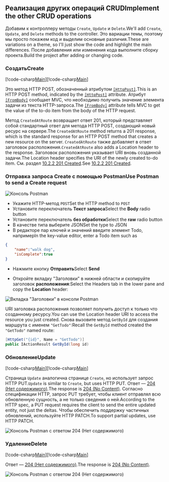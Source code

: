 ## <a name="implement-the-other-crud-operations"></a><span data-ttu-id="03a66-101">Реализация других операций CRUD</span><span class="sxs-lookup"><span data-stu-id="03a66-101">Implement the other CRUD operations</span></span>

<span data-ttu-id="03a66-102">Добавим к контроллеру методы `Create`, `Update` и `Delete`.</span><span class="sxs-lookup"><span data-stu-id="03a66-102">We'll add `Create`, `Update`, and `Delete` methods to the controller.</span></span> <span data-ttu-id="03a66-103">Это вариации темы, поэтому мы просто покажем код и выделим основные различия.</span><span class="sxs-lookup"><span data-stu-id="03a66-103">These are variations on a theme, so I'll just show the code and highlight the main differences.</span></span> <span data-ttu-id="03a66-104">После добавления или изменения кода выполните сборку проекта.</span><span class="sxs-lookup"><span data-stu-id="03a66-104">Build the project after adding or changing code.</span></span>

### <a name="create"></a><span data-ttu-id="03a66-105">Создать</span><span class="sxs-lookup"><span data-stu-id="03a66-105">Create</span></span>

<span data-ttu-id="03a66-106">[!code-csharp[Main](../../tutorials/first-web-api/sample/TodoApi/Controllers/TodoController.cs?name=snippet_Create)]</span><span class="sxs-lookup"><span data-stu-id="03a66-106">[!code-csharp[Main](../../tutorials/first-web-api/sample/TodoApi/Controllers/TodoController.cs?name=snippet_Create)]</span></span>

<span data-ttu-id="03a66-107">Это метод HTTP POST, обозначенный атрибутом [`[HttpPost]`](https://docs.microsoft.com/aspnet/core/api).</span><span class="sxs-lookup"><span data-stu-id="03a66-107">This is an HTTP POST method, indicated by the [`[HttpPost]`](https://docs.microsoft.com/aspnet/core/api) attribute.</span></span> <span data-ttu-id="03a66-108">Атрибут [`[FromBody]`](https://docs.microsoft.com/aspnet/core/api) сообщает MVC, что необходимо получить значение элемента задачи из текста HTTP-запроса.</span><span class="sxs-lookup"><span data-stu-id="03a66-108">The [`[FromBody]`](https://docs.microsoft.com/aspnet/core/api) attribute tells MVC to get the value of the to-do item from the body of the HTTP request.</span></span>

<span data-ttu-id="03a66-109">Метод `CreatedAtRoute` возвращает ответ 201, который представляет собой стандартный ответ для метода HTTP POST, создающий новый ресурс на сервере.</span><span class="sxs-lookup"><span data-stu-id="03a66-109">The `CreatedAtRoute` method returns a 201 response, which is the standard response for an HTTP POST method that creates a new resource on the server.</span></span> <span data-ttu-id="03a66-110">`CreatedAtRoute` также добавляет в ответ заголовок расположения.</span><span class="sxs-lookup"><span data-stu-id="03a66-110">`CreatedAtRoute` also adds a Location header to the response.</span></span> <span data-ttu-id="03a66-111">Заголовок расположения указывает URI вновь созданной задачи.</span><span class="sxs-lookup"><span data-stu-id="03a66-111">The Location header specifies the URI of the newly created to-do item.</span></span> <span data-ttu-id="03a66-112">См. раздел [10.2.2 201 Created](http://www.w3.org/Protocols/rfc2616/rfc2616-sec10.html).</span><span class="sxs-lookup"><span data-stu-id="03a66-112">See [10.2.2 201 Created](http://www.w3.org/Protocols/rfc2616/rfc2616-sec10.html).</span></span>

### <a name="use-postman-to-send-a-create-request"></a><span data-ttu-id="03a66-113">Отправка запроса Create с помощью Postman</span><span class="sxs-lookup"><span data-stu-id="03a66-113">Use Postman to send a Create request</span></span>

![Консоль Postman](../../tutorials/first-web-api/_static/pmc.png)

* <span data-ttu-id="03a66-115">Укажите HTTP-метод `POST`</span><span class="sxs-lookup"><span data-stu-id="03a66-115">Set the HTTP method to `POST`</span></span>
* <span data-ttu-id="03a66-116">Установите переключатель **Текст запроса**</span><span class="sxs-lookup"><span data-stu-id="03a66-116">Select the **Body** radio button</span></span>
* <span data-ttu-id="03a66-117">Установите переключатель **без обработки**</span><span class="sxs-lookup"><span data-stu-id="03a66-117">Select the **raw** radio button</span></span>
* <span data-ttu-id="03a66-118">В качестве типа выберите JSON</span><span class="sxs-lookup"><span data-stu-id="03a66-118">Set the type to JSON</span></span>
* <span data-ttu-id="03a66-119">В редакторе пар ключей и значений введите элемент Todo, например</span><span class="sxs-lookup"><span data-stu-id="03a66-119">In the key-value editor, enter a Todo item such as</span></span> 

```json
{
    "name":"walk dog",
    "isComplete":true
}
```

* <span data-ttu-id="03a66-120">Нажмите кнопку **Отправить**</span><span class="sxs-lookup"><span data-stu-id="03a66-120">Select **Send**</span></span>

* <span data-ttu-id="03a66-121">Откройте вкладку "Заголовки" в нижней области и скопируйте заголовок **расположения**:</span><span class="sxs-lookup"><span data-stu-id="03a66-121">Select the Headers tab in the lower pane and copy the **Location** header:</span></span>

![Вкладка "Заголовки" в консоли Postman](../../tutorials/first-web-api/_static/pmget.png)

<span data-ttu-id="03a66-123">URI заголовка расположения позволяет получить доступ к только что созданному ресурсу.</span><span class="sxs-lookup"><span data-stu-id="03a66-123">You can use the Location header URI to access the resource you just created.</span></span> <span data-ttu-id="03a66-124">Снова вызовите метод `GetById` для создания маршрута с именем `"GetTodo"`:</span><span class="sxs-lookup"><span data-stu-id="03a66-124">Recall the `GetById` method created the `"GetTodo"` named route:</span></span>

```csharp
[HttpGet("{id}", Name = "GetTodo")]
public IActionResult GetById(long id)
```

### <a name="update"></a><span data-ttu-id="03a66-125">Обновление</span><span class="sxs-lookup"><span data-stu-id="03a66-125">Update</span></span>

<span data-ttu-id="03a66-126">[!code-csharp[Main](../../tutorials/first-web-api/sample/TodoApi/Controllers/TodoController.cs?name=snippet_Update)]</span><span class="sxs-lookup"><span data-stu-id="03a66-126">[!code-csharp[Main](../../tutorials/first-web-api/sample/TodoApi/Controllers/TodoController.cs?name=snippet_Update)]</span></span>

<span data-ttu-id="03a66-127">Страница `Update` аналогична странице `Create`, но использует запрос HTTP PUT.</span><span class="sxs-lookup"><span data-stu-id="03a66-127">`Update` is similar to `Create`, but uses HTTP PUT.</span></span> <span data-ttu-id="03a66-128">Ответ — [204 (Нет содержимого)](http://www.w3.org/Protocols/rfc2616/rfc2616-sec9.html).</span><span class="sxs-lookup"><span data-stu-id="03a66-128">The response is [204 (No Content)](http://www.w3.org/Protocols/rfc2616/rfc2616-sec9.html).</span></span> <span data-ttu-id="03a66-129">Согласно спецификации HTTP, запрос PUT требует, чтобы клиент отправлял всю обновленную сущность, а не только сведения о ней.</span><span class="sxs-lookup"><span data-stu-id="03a66-129">According to the HTTP spec, a PUT request requires the client to send the entire updated entity, not just the deltas.</span></span> <span data-ttu-id="03a66-130">Чтобы обеспечить поддержку частичных обновлений, используйте HTTP PATCH.</span><span class="sxs-lookup"><span data-stu-id="03a66-130">To support partial updates, use HTTP PATCH.</span></span>

![Консоль Postman с ответом 204 (Нет содержимого)](../../tutorials/first-web-api/_static/pmcput.png)

### <a name="delete"></a><span data-ttu-id="03a66-132">Удаление</span><span class="sxs-lookup"><span data-stu-id="03a66-132">Delete</span></span>

<span data-ttu-id="03a66-133">[!code-csharp[Main](../../tutorials/first-web-api/sample/TodoApi/Controllers/TodoController.cs?name=snippet_Delete)]</span><span class="sxs-lookup"><span data-stu-id="03a66-133">[!code-csharp[Main](../../tutorials/first-web-api/sample/TodoApi/Controllers/TodoController.cs?name=snippet_Delete)]</span></span>

<span data-ttu-id="03a66-134">Ответ — [204 (Нет содержимого)](http://www.w3.org/Protocols/rfc2616/rfc2616-sec9.html).</span><span class="sxs-lookup"><span data-stu-id="03a66-134">The response is [204 (No Content)](http://www.w3.org/Protocols/rfc2616/rfc2616-sec9.html).</span></span>

![Консоль Postman с ответом 204 (Нет содержимого)](../../tutorials/first-web-api/_static/pmd.png)
